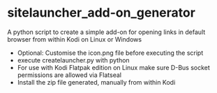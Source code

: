 # sitelauncher_add-on_generator
A python script to create a simple add-on for opening links in default browser from within Kodi on Linux or Windows

- Optional: Customise the icon.png file before executing the script
- execute createlauncher.py with python
- For use with Kodi Flatpak edition on Linux make sure D-Bus socket permissions are allowed via Flatseal
- Install the zip file generated, manually from within Kodi

